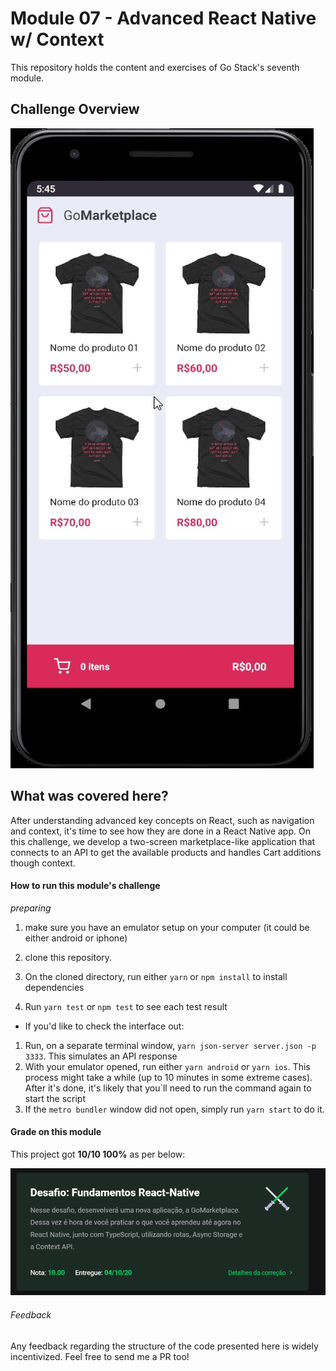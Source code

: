 # Module 07 - Advanced React Native w/ Context

This repository holds the content and exercises of Go Stack's seventh module.

## Challenge Overview

![project's grade](./project_overview.gif)

## What was covered here?

After understanding advanced key concepts on React, such as navigation and context, it's time to see how they are done in a React Native app. On this challenge, we develop a two-screen marketplace-like application that connects to an API to get the available products and handles Cart additions though context.

#### How to run this module's challenge

*preparing*
1. make sure you have an emulator setup on your computer (it could be either android or iphone)

1. clone this repository.
2. On the cloned directory, run either `yarn` or `npm install` to install dependencies
3. Run `yarn test` or `npm test` to see each test result


- If you'd like to check the interface out:

1. Run, on a separate terminal window, `yarn json-server server.json -p 3333`. This simulates an API response
2. With your emulator opened, run either `yarn android` or `yarn ios`. This process might take a while (up to 10 minutes in some extreme cases). After it's done, it's likely that you`ll need to run the command again to start the script
3. If the `metro bundler` window did not open, simply run `yarn start` to do it.

#### Grade on this module

This project got **10/10 100%** as per below:

![project's grade](./project_grade.png)

###### Feedback

Any feedback regarding the structure of the code presented here is widely incentivized. Feel free to send me a PR too!
